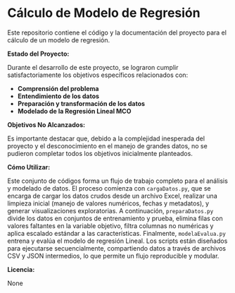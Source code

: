# Cálculo de Modelo de Regresión

Este repositorio contiene el código y la documentación del proyecto para el cálculo de un modelo de regresión.

**Estado del Proyecto:**

Durante el desarrollo de este proyecto, se lograron cumplir satisfactoriamente los objetivos específicos relacionados con:

* **Comprensión del problema**
* **Entendimiento de los datos**
* **Preparación y transformación de los datos**
* **Modelado de la Regresión Lineal MCO**

**Objetivos No Alcanzados:**

Es importante destacar que, debido a la complejidad inesperada del proyecto y el desconocimiento en el manejo de grandes datos, no se pudieron completar todos los objetivos inicialmente planteados. 

**Cómo Utilizar:**

Este conjunto de códigos forma un flujo de trabajo completo para el análisis y modelado de datos. El proceso comienza con `cargaDatos.py`, que se encarga de cargar los datos crudos desde un archivo Excel, realizar una limpieza inicial (manejo de valores numéricos, fechas y metadatos), y generar visualizaciones exploratorias. A continuación, `preparaDatos.py` divide los datos en conjuntos de entrenamiento y prueba, elimina filas con valores faltantes en la variable objetivo, filtra columnas no numéricas y aplica escalado estándar a las características. Finalmente, `modelaEvalua.py` entrena y evalúa el modelo de regresión Lineal. Los scripts están diseñados para ejecutarse secuencialmente, compartiendo datos a través de archivos CSV y JSON intermedios, lo que permite un flujo reproducible y modular.

**Licencia:**

None
